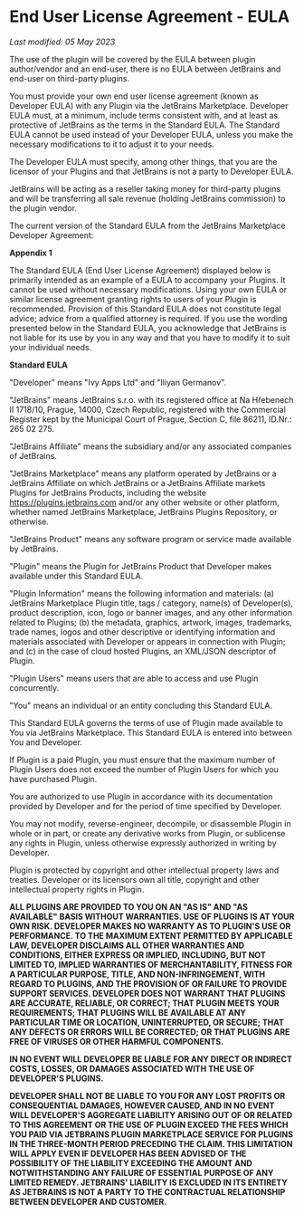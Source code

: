 # End User License Agreement - EULA﻿
_Last modified: 05 May 2023_

The use of the plugin will be covered by the EULA between plugin author/vendor and an end-user, there is no EULA between JetBrains and end-user on third-party plugins.

You must provide your own end user license agreement (known as Developer EULA) with any Plugin via the JetBrains Marketplace. Developer EULA must, at a minimum, include terms consistent with, and at least as protective of JetBrains as the terms in the Standard EULA. The Standard EULA cannot be used instead of your Developer EULA, unless you make the necessary modifications to it to adjust it to your needs.

The Developer EULA must specify, among other things, that you are the licensor of your Plugins and that JetBrains is not a party to Developer EULA.

JetBrains will be acting as a reseller taking money for third-party plugins and will be transferring all sale revenue (holding JetBrains commission) to the plugin vendor.

The current version of the Standard EULA from the JetBrains Marketplace Developer Agreement:

**Appendix 1**

The Standard EULA (End User License Agreement) displayed below is primarily intended as an example of a EULA to accompany your Plugins. It cannot be used without necessary modifications. Using your own EULA or similar license agreement granting rights to users of your Plugin is recommended. Provision of this Standard EULA does not constitute legal advice; advice from a qualified attorney is required. If you use the wording presented below in the Standard EULA, you acknowledge that JetBrains is not liable for its use by you in any way and that you have to modify it to suit your individual needs.

**Standard EULA**

"Developer" means "Ivy Apps Ltd" and "Iliyan Germanov".

"JetBrains" means JetBrains s.r.o. with its registered office at Na Hřebenech II 1718/10, Prague, 14000, Czech Republic, registered with the Commercial Register kept by the Municipal Court of Prague, Section C, file 86211, ID.Nr.: 265 02 275.

"JetBrains Affiliate" means the subsidiary and/or any associated companies of JetBrains.

"JetBrains Marketplace" means any platform operated by JetBrains or a JetBrains Affiliate on which JetBrains or a JetBrains Affiliate markets Plugins for JetBrains Products, including the website https://plugins.jetbrains.com and/or any other website or other platform, whether named JetBrains Marketplace, JetBrains Plugins Repository, or otherwise.

"JetBrains Product" means any software program or service made available by JetBrains.

"Plugin" means the Plugin for JetBrains Product that Developer makes available under this Standard EULA.

"Plugin Information" means the following information and materials: (a) JetBrains Marketplace Plugin title, tags / category, name(s) of Developer(s), product description, icon, logo or banner images, and any other information related to Plugins; (b) the metadata, graphics, artwork, images, trademarks, trade names, logos and other descriptive or identifying information and materials associated with Developer or appears in connection with Plugin; and (c) in the case of cloud hosted Plugins, an XML/JSON descriptor of Plugin.

"Plugin Users" means users that are able to access and use Plugin concurrently.

"You" means an individual or an entity concluding this Standard EULA.

This Standard EULA governs the terms of use of Plugin made available to You via JetBrains Marketplace. This Standard EULA is entered into between You and Developer.

If Plugin is a paid Plugin, you must ensure that the maximum number of Plugin Users does not exceed the number of Plugin Users for which you have purchased Plugin.

You are authorized to use Plugin in accordance with its documentation provided by Developer and for the period of time specified by Developer.

You may not modify, reverse-engineer, decompile, or disassemble Plugin in whole or in part, or create any derivative works from Plugin, or sublicense any rights in Plugin, unless otherwise expressly authorized in writing by Developer.

Plugin is protected by copyright and other intellectual property laws and treaties. Developer or its licensors own all title, copyright and other intellectual property rights in Plugin.

**ALL PLUGINS ARE PROVIDED TO YOU ON AN "AS IS" AND "AS AVAILABLE" BASIS WITHOUT WARRANTIES. USE OF PLUGINS IS AT YOUR OWN RISK. DEVELOPER MAKES NO WARRANTY AS TO PLUGIN'S USE OR PERFORMANCE. TO THE MAXIMUM EXTENT PERMITTED BY APPLICABLE LAW, DEVELOPER DISCLAIMS ALL OTHER WARRANTIES AND CONDITIONS, EITHER EXPRESS OR IMPLIED, INCLUDING, BUT NOT LIMITED TO, IMPLIED WARRANTIES OF MERCHANTABILITY, FITNESS FOR A PARTICULAR PURPOSE, TITLE, AND NON-INFRINGEMENT, WITH REGARD TO PLUGINS, AND THE PROVISION OF OR FAILURE TO PROVIDE SUPPORT SERVICES. DEVELOPER DOES NOT WARRANT THAT PLUGINS ARE ACCURATE, RELIABLE, OR CORRECT; THAT PLUGIN MEETS YOUR REQUIREMENTS; THAT PLUGINS WILL BE AVAILABLE AT ANY PARTICULAR TIME OR LOCATION, UNINTERRUPTED, OR SECURE; THAT ANY DEFECTS OR ERRORS WILL BE CORRECTED; OR THAT PLUGINS ARE FREE OF VIRUSES OR OTHER HARMFUL COMPONENTS.**

**IN NO EVENT WILL DEVELOPER BE LIABLE FOR ANY DIRECT OR INDIRECT COSTS, LOSSES, OR DAMAGES ASSOCIATED WITH THE USE OF DEVELOPER'S PLUGINS.**

**DEVELOPER SHALL NOT BE LIABLE TO YOU FOR ANY LOST PROFITS OR CONSEQUENTIAL DAMAGES, HOWEVER CAUSED, AND IN NO EVENT WILL DEVELOPER'S AGGREGATE LIABILITY ARISING OUT OF OR RELATED TO THIS AGREEMENT OR THE USE OF PLUGIN EXCEED THE FEES WHICH YOU PAID VIA JETBRAINS PLUGIN MARKETPLACE SERVICE FOR PLUGINS IN THE THREE-MONTH PERIOD PRECEDING THE CLAIM. THIS LIMITATION WILL APPLY EVEN IF DEVELOPER HAS BEEN ADVISED OF THE POSSIBILITY OF THE LIABILITY EXCEEDING THE AMOUNT AND NOTWITHSTANDING ANY FAILURE OF ESSENTIAL PURPOSE OF ANY LIMITED REMEDY. JETBRAINS' LIABILITY IS EXCLUDED IN ITS ENTIRETY AS JETBRAINS IS NOT A PARTY TO THE CONTRACTUAL RELATIONSHIP BETWEEN DEVELOPER AND CUSTOMER.**

